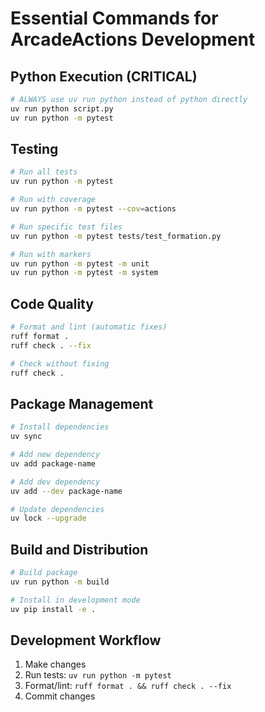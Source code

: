 # Essential Commands for ArcadeActions Development

## Python Execution (CRITICAL)
```bash
# ALWAYS use uv run python instead of python directly
uv run python script.py
uv run python -m pytest
```

## Testing
```bash
# Run all tests
uv run python -m pytest

# Run with coverage
uv run python -m pytest --cov=actions

# Run specific test files
uv run python -m pytest tests/test_formation.py

# Run with markers
uv run python -m pytest -m unit
uv run python -m pytest -m system
```

## Code Quality
```bash
# Format and lint (automatic fixes)
ruff format .
ruff check . --fix

# Check without fixing
ruff check .
```

## Package Management
```bash
# Install dependencies
uv sync

# Add new dependency
uv add package-name

# Add dev dependency
uv add --dev package-name

# Update dependencies
uv lock --upgrade
```

## Build and Distribution
```bash
# Build package
uv run python -m build

# Install in development mode
uv pip install -e .
```

## Development Workflow
1. Make changes
2. Run tests: `uv run python -m pytest`
3. Format/lint: `ruff format . && ruff check . --fix`
4. Commit changes